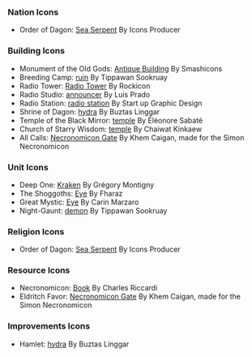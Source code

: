 
### Nation Icons
- Order of Dagon: [Sea Serpent](https://thenounproject.com/icon/sea-serpent-1390018/) By Icons Producer
### Building Icons
- Monument of the Old Gods: [Antique Building](https://thenounproject.com/icon/antique-buillding-1095426/) By Smashicons
- Breeding Camp: [ruin](https://thenounproject.com/icon/ruin-3123367/) By Tippawan Sookruay
- Radio Tower: [Radio Tower](https://thenounproject.com/icon/radio-tower-999143/) By Rockicon
- Radio Studio: [announcer](https://thenounproject.com/icon/announcer-50790/) By Luis Prado
- Radio Station: [radio station](https://thenounproject.com/icon/radio-station-4472519/) By Start up Graphic Design
- Shrine of Dagon: [hydra](https://thenounproject.com/icon/hydra-2128290/) By Buztas Linggar
- Temple of the Black Mirror: [temple](https://thenounproject.com/icon/temple-121850/) By Éléonore Sabaté
- Church of Starry Wisdom: [temple](https://thenounproject.com/icon/temple-6381445/) By Chaiwat Kinkaew
- All Calls: [Necronomicon Gate](https://en.wikipedia.org/wiki/Simon_Necronomicon) By Khem Caigan, made for the Simon Necronomicon
### Unit Icons
- Deep One: [Kraken](https://thenounproject.com/icon/kraken-1974742/) By Grégory Montigny
- The Shoggoths: [Eye](https://thenounproject.com/icon/eye-6917520/) By Fharaz
- Great Mystic: [Eye](https://thenounproject.com/icon/eye-204931/) By Carin Marzaro
- Night-Gaunt: [demon](https://thenounproject.com/icon/demon-3925489/) By Tippawan Sookruay
### Religion Icons
- Order of Dagon: [Sea Serpent](https://thenounproject.com/icon/sea-serpent-1390018/) By Icons Producer
### Resource Icons
- Necronomicon: [Book](https://thenounproject.com/icon/book-2051/) By Charles Riccardi
- Eldritch Favor: [Necronomicon Gate](https://en.wikipedia.org/wiki/Simon_Necronomicon) By Khem Caigan, made for the Simon Necronomicon
### Improvements Icons
- Hamlet: [hydra](https://thenounproject.com/icon/hydra-2128288/) By Buztas Linggar
